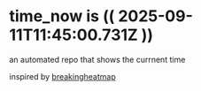 # time_now is (( 2025-09-11T11:45:00.731Z ))

an automated repo that shows the currnent time

inspired by [breakingheatmap](https://github.com/breakingheatmap/breakingheatmap)